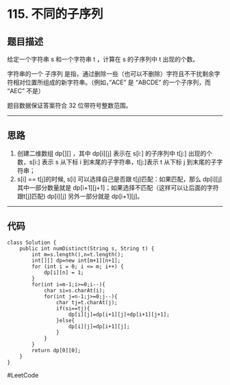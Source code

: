 # 115. 不同的子序列
## 题目描述
给定一个字符串 s 和一个字符串 t ，计算在 s 的子序列中 t 出现的个数。

字符串的一个 子序列 是指，通过删除一些（也可以不删除）字符且不干扰剩余字符相对位置所组成的新字符串。（例如，”ACE” 是 “ABCDE” 的一个子序列，而 “AEC” 不是）

题目数据保证答案符合 32 位带符号整数范围。
- - - -
## 思路
1. 创建二维数组 dp[][] ，其中 dp[i][j] 表示在 s[i:] 的子序列中 t[j:] 出现的个数，s[i:] 表示 s 从下标 i 到末尾的子字符串，t[j:]表示 t 从下标 j 到末尾的子字符串；
2. s[i] == t[j]的时候, s[i] 可以选择自己是否跟 t[j]匹配：如果匹配，那么 dp[i][j] 其中一部分数量就是 dp[i+1][j+1]；如果选择不匹配（这样可以让后面的字符跟t[j]匹配) dp[i][j] 另外一部分就是 dp[i+1][j]。
- - - -
## 代码
```
class Solution {
    public int numDistinct(String s, String t) {
        int m=s.length(),n=t.length();
        int[][] dp=new int[m+1][n+1];
        for (int i = 0; i <= m; i++) {
            dp[i][n] = 1;
        }
        for(int i=m-1;i>=0;i--){
            char si=s.charAt(i);
            for(int j=n-1;j>=0;j--){
                char tj=t.charAt(j);
                if(si==tj){
                    dp[i][j]=dp[i+1][j]+dp[i+1][j+1];
                }else{
                    dp[i][j]=dp[i+1][j];
                }
            }
        }
        return dp[0][0];
    }
}
```
#LeetCode